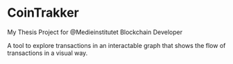 # CoinTrakker

My Thesis Project for @Medieinstitutet Blockchain Developer

A tool to explore transactions in an interactable graph that shows the flow of transactions in a visual way.
